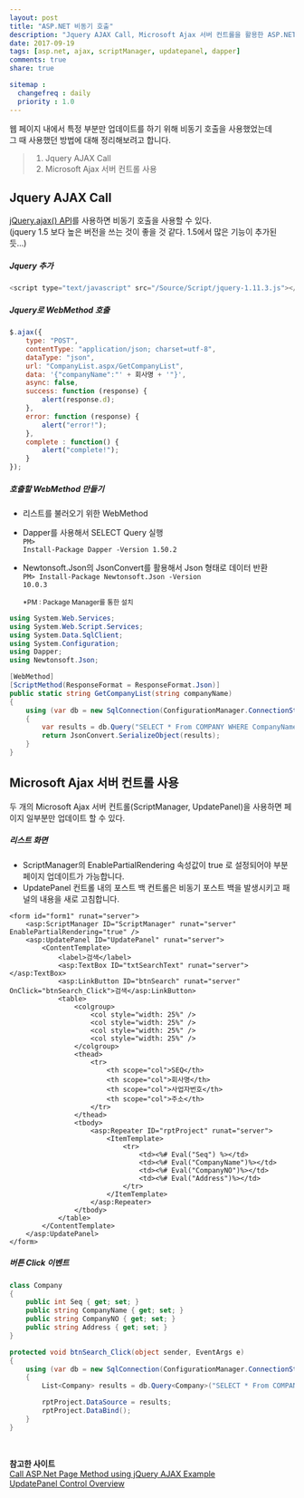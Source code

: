 ```yaml
---
layout: post
title: "ASP.NET 비동기 호출"
description: "Jquery AJAX Call, Microsoft Ajax 서버 컨트롤을 활용한 ASP.NET 비동기 호출 방법"
date: 2017-09-19
tags: [asp.net, ajax, scriptManager, updatepanel, dapper]
comments: true
share: true

sitemap :
  changefreq : daily
  priority : 1.0
---
```

웹 페이지 내에서 특정 부분만 업데이트를 하기 위해 비동기 호출을 사용했었는데<br/>
그 때 사용했던 방법에 대해 정리해보려고 합니다.

> 1. Jquery AJAX Call
> 2. Microsoft Ajax 서버 컨트롤 사용


## Jquery AJAX Call
[jQuery.ajax() API](http://api.jquery.com/jquery.ajax/)를 사용하면 비동기 호출을 사용할 수 있다.<br/>
(jquery 1.5 보다 높은 버전을 쓰는 것이 좋을 것 같다. 1.5에서 많은 기능이 추가된 듯...)

##### Jquery 추가
```javascript
<script type="text/javascript" src="/Source/Script/jquery-1.11.3.js"></script>
```
##### Jquery로 WebMethod 호출
```javascript
$.ajax({
    type: "POST",
    contentType: "application/json; charset=utf-8",
    dataType: "json",
    url: "CompanyList.aspx/GetCompanyList",
    data: '{"companyName":"' + 회사명 + '"}',
    async: false,
    success: function (response) {
        alert(response.d);
    },
    error: function (response) {
    	alert("error!");
    },
    complete : function() {
    	alert("complete!");
    }
});
```

##### 호출할 WebMethod 만들기
- 리스트를 불러오기 위한 WebMethod
- Dapper를 사용해서 SELECT Query 실행<br/>
  <code>PM> Install-Package Dapper -Version 1.50.2</code>
- Newtonsoft.Json의 JsonConvert를 활용해서 Json 형태로 데이터 반환<br/>
  <code>PM> Install-Package Newtonsoft.Json -Version 10.0.3</code>

  <sup>*PM : Package Manager를 통한 설치</sup>

```cs
using System.Web.Services;
using System.Web.Script.Services;
using System.Data.SqlClient;
using System.Configuration;
using Dapper;
using Newtonsoft.Json;

[WebMethod]
[ScriptMethod(ResponseFormat = ResponseFormat.Json)]
public static string GetCompanyList(string companyName)
{
    using (var db = new SqlConnection(ConfigurationManager.ConnectionStrings["ConnectionString"].ConnectionString))
    {
        var results = db.Query("SELECT * From COMPANY WHERE CompanyName = @search_com", new { search_com = companyName }).ToList();
        return JsonConvert.SerializeObject(results);
    }
}
```

## Microsoft Ajax 서버 컨트롤 사용
두 개의 Microsoft Ajax 서버 컨트롤(ScriptManager, UpdatePanel)을 사용하면 페이지 일부분만 업데이트 할 수 있다.

##### 리스트 화면
- ScriptManager의 EnablePartialRendering 속성값이 true 로 설정되어야 부분 페이지 업데이트가 가능합니다.
- UpdatePanel 컨트롤 내의 포스트 백 컨트롤은 비동기 포스트 백을 발생시키고 패널의 내용을 새로 고침합니다.

```vbscript
<form id="form1" runat="server">
    <asp:ScriptManager ID="ScriptManager" runat="server" EnablePartialRendering="true" />
    <asp:UpdatePanel ID="UpdatePanel" runat="server">
        <ContentTemplate>
            <label>검색</label>
            <asp:TextBox ID="txtSearchText" runat="server"></asp:TextBox>
            <asp:LinkButton ID="btnSearch" runat="server" OnClick="btnSearch_Click">검색</asp:LinkButton>
            <table>
                <colgroup>
                    <col style="width: 25%" />
                    <col style="width: 25%" />
                    <col style="width: 25%" />
                    <col style="width: 25%" />
                </colgroup>
                <thead>
                    <tr>
                        <th scope="col">SEQ</th>
                        <th scope="col">회사명</th>
                        <th scope="col">사업자번호</th>
                        <th scope="col">주소</th>
                    </tr>
                </thead>
                <tbody>
                    <asp:Repeater ID="rptProject" runat="server">
                        <ItemTemplate>
                            <tr>
                                <td><%# Eval("Seq") %></td>
                                <td><%# Eval("CompanyName")%></td>
                                <td><%# Eval("CompanyNO")%></td>
                                <td><%# Eval("Address")%></td>
                            </tr>
                        </ItemTemplate>
                    </asp:Repeater>
                </tbody>
            </table>
        </ContentTemplate>
    </asp:UpdatePanel>
</form>
```

##### 버튼 Click 이벤트

``` cs
class Company
{
    public int Seq { get; set; }
    public string CompanyName { get; set; }
    public string CompanyNO { get; set; }
    public string Address { get; set; }
}

protected void btnSearch_Click(object sender, EventArgs e)
{
    using (var db = new SqlConnection(ConfigurationManager.ConnectionStrings["ConnectionString"].ConnectionString))
    {
        List<Company> results = db.Query<Company>("SELECT * From COMPANY WHERE CompanyName = @search_com", new { search_com = txtSearchText.Text }).ToList();

        rptProject.DataSource = results;
        rptProject.DataBind();
    }
}
```
<br/>

**참고한 사이트** <br>
[Call ASP.Net Page Method using jQuery AJAX Example](https://www.aspsnippets.com/Articles/Call-ASPNet-Page-Method-using-jQuery-AJAX-Example.aspx)<br>
[UpdatePanel Control Overview](https://msdn.microsoft.com/en-us/library/bb386454.aspx)
